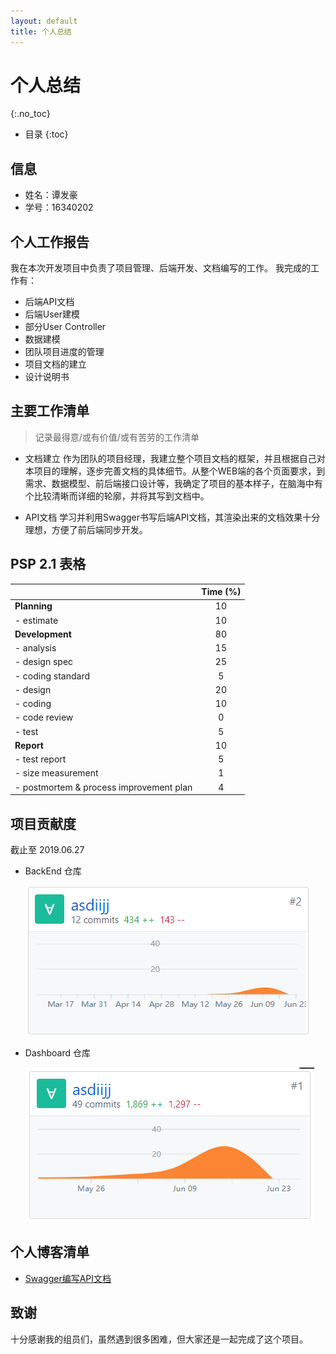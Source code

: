 ```yaml
---
layout: default
title: 个人总结
---
```


# 个人总结

{:.no_toc}

- 目录
  {:toc}

## 信息

- 姓名：谭发豪
- 学号：16340202

## 个人工作报告

我在本次开发项目中负责了项目管理、后端开发、文档编写的工作。
我完成的工作有：

- 后端API文档
- 后端User建模
- 部分User Controller
- 数据建模
- 团队项目进度的管理
- 项目文档的建立
- 设计说明书

## 主要工作清单

> 记录最得意/或有价值/或有苦劳的工作清单

- 文档建立
  作为团队的项目经理，我建立整个项目文档的框架，并且根据自己对本项目的理解，逐步完善文档的具体细节。从整个WEB端的各个页面要求，到需求、数据模型、前后端接口设计等，我确定了项目的基本样子，在脑海中有个比较清晰而详细的轮廓，并将其写到文档中。

- API文档
  学习并利用Swagger书写后端API文档，其渲染出来的文档效果十分理想，方便了前后端同步开发。

## PSP 2.1 表格

|                                         | Time (%) |
| :-------------------------------------- | :------: |
| **Planning**                            |    10    |
| - estimate                              |    10    |
| **Development**                         |    80    |
| - analysis                              |    15    |
| - design spec                           |    25    |
| - coding standard                      |    5     |
| - design                                |    20    |
| - coding                                |    10    |
| - code review                           |    0    |
| - test                                  |    5    |
| **Report**                              |    10   |
| - test report                           |    5    |
| - size measurement                      |    1    |
| - postmortem & process improvement plan |    4    |

## 项目贡献度

截止至 2019.06.27

- BackEnd 仓库

  ![BackEnd 仓库贡献](pics/1.png)

- Dashboard 仓库

  ![Dashboard 仓库贡献](pics/2.png)

## 个人博客清单

- [Swagger编写API文档](../../x3-techniques/16340202/README.md)

## 致谢

十分感谢我的组员们，虽然遇到很多困难，但大家还是一起完成了这个项目。
